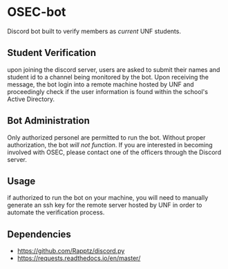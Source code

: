 # OSEC-bot
Discord bot built to verify members as *current* UNF students.

## Student Verification
upon joining the discord server, users are asked to submit their names and student id to a channel being monitored by the bot. Upon receiving the message, the bot login into a remote machine hosted by UNF and proceedingly check if the user information is found within the school's Active Directory.

## Bot Administration
Only authorized personel are permitted to run the bot. Without proper authorization, the bot *will not function*. If you are interested in becoming involved with OSEC, please contact one of the officers through the Discord server. 

## Usage
if authorized to run the bot on your machine, you will need to manually generate an ssh key for the remote server hosted by UNF in order to automate the verification process.

## Dependencies
* https://github.com/Rapptz/discord.py
* https://requests.readthedocs.io/en/master/
